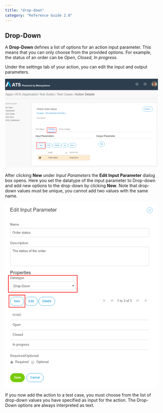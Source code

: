 ```yaml
---
title: "drop-down"
category: "Reference Guide 2.0"
---
```


## Drop-Down

A **Drop-Down** defines a list of options for an action input parameter. This means that you can only choose from the provided options. For example, the status of an order can be _Open_, _Closed_, _In progress_.

Under the settings tab of your action, you can edit the input and output parameters.

![](attachments/drop-down/action_add_dropdown.png)

After clicking **New** under *Input Parameters* the **Edit Input Parameter** dialog box opens. Here you set the datatype of the input parameter to Drop-down and add new options to the drop-down by clicking **New**. Note that drop-down values must be unique, you cannot add two values with the same name.

![](attachments/drop-down/action_add_dropdown_edit.png)

If you now add the action to a test case, you must choose from the list of drop-down values you have specified as input for the action. The Drop-Down options are always interpreted as text.
